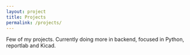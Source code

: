 ```yaml
---
layout: project
title: Projects
permalink: /projects/
---
```


Few of my projects. Currently doing more in backend, focused in Python, reportlab and Kicad.

